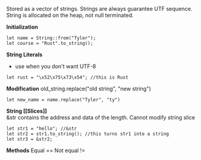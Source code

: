 Stored as a vector of strings. Strings are always guarantee UTF sequence. String is allocated on the heap, not null terminated. 

**Initialization**
~~~
let name = String::from("Tyler");
let course = "Rust".to_string();
~~~

**String Literals**
- use when you don't want UTF-8
~~~
let rust = "\x52\x75\x73\x54"; //this is Rust
~~~

**Modification**
old_string.replace("old string", "new string")
~~~
let new_name = name.replace("Tyler", "ty")
~~~

**String [[Slices]]**  
&str
contains the address and data of the length. Cannot modify string slice
~~~
let str1 = "hello"; //&str
let str2 = str1.to_string(); //this turns str1 into a string
let str3 = &str2;
~~~

**Methods**
Equal ==
Not equal !=

